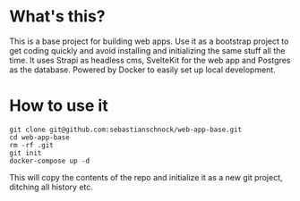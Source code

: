 # What's this?
This is a base project for building web apps. Use it as a bootstrap project to get coding quickly and avoid installing and initializing the same stuff all the time.
It uses Strapi as headless cms, SvelteKit for the web app and Postgres as the database. Powered by Docker to easily set up local development.


# How to use it
```
git clone git@github.com:sebastianschnock/web-app-base.git
cd web-app-base
rm -rf .git
git init
docker-compose up -d
```
This will copy the contents of the repo and initialize it as a new git project, ditching all history etc.
